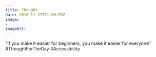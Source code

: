 ```yaml
---
title: Thought
date: 2018-11-27T11:00:59Z
image: 
- 
imageAlt: 
---
```


“If you make it easier for beginners, you make it easier for everyone” #ThoughtForTheDay #Accessibility

